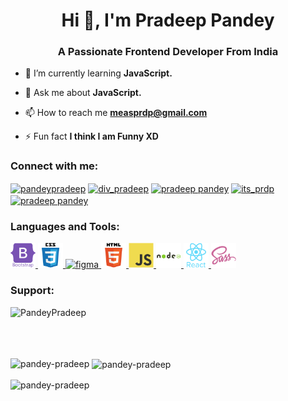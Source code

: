 <h1 align="center">Hi 👋, I'm Pradeep Pandey</h1>
<h3 align="center">A Passionate Frontend Developer From India</h3>

- 🌱 I’m currently learning **JavaScript.**

- 💬 Ask me about **JavaScript.**

- 📫 How to reach me **measprdp@gmail.com**

- ⚡ Fun fact **I think I am Funny XD**

<h3 align="left">Connect with me:</h3>
<p align="left">
<a href="https://codepen.io/pandeypradeep" target="blank"><img align="center" src="https://raw.githubusercontent.com/rahuldkjain/github-profile-readme-generator/master/src/images/icons/Social/codepen.svg" alt="pandeypradeep" height="30" width="40" /></a>
<a href="https://twitter.com/div_pradeep" target="blank"><img align="center" src="https://raw.githubusercontent.com/rahuldkjain/github-profile-readme-generator/master/src/images/icons/Social/twitter.svg" alt="div_pradeep" height="30" width="40" /></a>
<a href="https://linkedin.com/in/pradeep pandey" target="blank"><img align="center" src="https://raw.githubusercontent.com/rahuldkjain/github-profile-readme-generator/master/src/images/icons/Social/linked-in-alt.svg" alt="pradeep pandey" height="30" width="40" /></a>
<a href="https://instagram.com/its_prdp" target="blank"><img align="center" src="https://raw.githubusercontent.com/rahuldkjain/github-profile-readme-generator/master/src/images/icons/Social/instagram.svg" alt="its_prdp" height="30" width="40" /></a>
<a href="https://www.youtube.com/c/pradeep pandey" target="blank"><img align="center" src="https://raw.githubusercontent.com/rahuldkjain/github-profile-readme-generator/master/src/images/icons/Social/youtube.svg" alt="pradeep pandey" height="30" width="40" /></a>
</p>

<h3 align="left">Languages and Tools:</h3>
<p align="left"> <a href="https://getbootstrap.com" target="_blank" rel="noreferrer"> <img src="https://raw.githubusercontent.com/devicons/devicon/master/icons/bootstrap/bootstrap-plain-wordmark.svg" alt="bootstrap" width="40" height="40"/> </a> <a href="https://www.w3schools.com/css/" target="_blank" rel="noreferrer"> <img src="https://raw.githubusercontent.com/devicons/devicon/master/icons/css3/css3-original-wordmark.svg" alt="css3" width="40" height="40"/> </a> <a href="https://www.figma.com/" target="_blank" rel="noreferrer"> <img src="https://www.vectorlogo.zone/logos/figma/figma-icon.svg" alt="figma" width="40" height="40"/> </a> <a href="https://www.w3.org/html/" target="_blank" rel="noreferrer"> <img src="https://raw.githubusercontent.com/devicons/devicon/master/icons/html5/html5-original-wordmark.svg" alt="html5" width="40" height="40"/> </a> <a href="https://developer.mozilla.org/en-US/docs/Web/JavaScript" target="_blank" rel="noreferrer"> <img src="https://raw.githubusercontent.com/devicons/devicon/master/icons/javascript/javascript-original.svg" alt="javascript" width="40" height="40"/> </a> <a href="https://nodejs.org" target="_blank" rel="noreferrer"> <img src="https://raw.githubusercontent.com/devicons/devicon/master/icons/nodejs/nodejs-original-wordmark.svg" alt="nodejs" width="40" height="40"/> </a> <a href="https://reactjs.org/" target="_blank" rel="noreferrer"> <img src="https://raw.githubusercontent.com/devicons/devicon/master/icons/react/react-original-wordmark.svg" alt="react" width="40" height="40"/> </a> <a href="https://sass-lang.com" target="_blank" rel="noreferrer"> <img src="https://raw.githubusercontent.com/devicons/devicon/master/icons/sass/sass-original.svg" alt="sass" width="40" height="40"/> </a> </p>

<h3 align="left">Support:</h3>
<p><a href="https://www.buymeacoffee.com/PandeyPradeep"> <img align="left" src="https://cdn.buymeacoffee.com/buttons/v2/default-yellow.png" height="50" width="210" alt="PandeyPradeep" /></a></p><br><br><br><br>

<p><img align="left" src="https://github-readme-stats.vercel.app/api/top-langs?username=pandey-pradeep&show_icons=true&locale=en&layout=compact" alt="pandey-pradeep" /></p>

<p>&nbsp;<img align="center" src="https://github-readme-stats.vercel.app/api?username=pandey-pradeep&show_icons=true&locale=en" alt="pandey-pradeep" /></p>

<p><img align="center" src="https://github-readme-streak-stats.herokuapp.com/?user=pandey-pradeep&" alt="pandey-pradeep" /></p>

